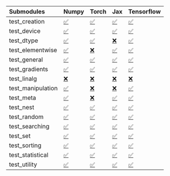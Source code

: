 | Submodules        | Numpy                                                                                                                           | Torch                                                                                                                           | Jax                                                                                                                             | Tensorflow                                                                                                                      |
|:------------------|:--------------------------------------------------------------------------------------------------------------------------------|:--------------------------------------------------------------------------------------------------------------------------------|:--------------------------------------------------------------------------------------------------------------------------------|:--------------------------------------------------------------------------------------------------------------------------------|
| test_creation     | <a href="https://github.com/unifyai/ivy/runs/7902506237?check_suite_focus=true" rel="noopener noreferrer" target="_blank">✅</a> | <a href="https://github.com/unifyai/ivy/runs/7902508777?check_suite_focus=true" rel="noopener noreferrer" target="_blank">✅</a> | <a href="https://github.com/unifyai/ivy/runs/7902511367?check_suite_focus=true" rel="noopener noreferrer" target="_blank">✅</a> | <a href="https://github.com/unifyai/ivy/runs/7902513580?check_suite_focus=true" rel="noopener noreferrer" target="_blank">✅</a> |
| test_device       | <a href="https://github.com/unifyai/ivy/runs/7902506375?check_suite_focus=true" rel="noopener noreferrer" target="_blank">✅</a> | <a href="https://github.com/unifyai/ivy/runs/7902508924?check_suite_focus=true" rel="noopener noreferrer" target="_blank">✅</a> | <a href="https://github.com/unifyai/ivy/runs/7902511504?check_suite_focus=true" rel="noopener noreferrer" target="_blank">✅</a> | <a href="https://github.com/unifyai/ivy/runs/7902513700?check_suite_focus=true" rel="noopener noreferrer" target="_blank">✅</a> |
| test_dtype        | <a href="https://github.com/unifyai/ivy/runs/7902506524?check_suite_focus=true" rel="noopener noreferrer" target="_blank">✅</a> | <a href="https://github.com/unifyai/ivy/runs/7902509098?check_suite_focus=true" rel="noopener noreferrer" target="_blank">✅</a> | <a href="https://github.com/unifyai/ivy/runs/7902511659?check_suite_focus=true" rel="noopener noreferrer" target="_blank">❌</a> | <a href="https://github.com/unifyai/ivy/runs/7902513824?check_suite_focus=true" rel="noopener noreferrer" target="_blank">✅</a> |
| test_elementwise  | <a href="https://github.com/unifyai/ivy/runs/7902506649?check_suite_focus=true" rel="noopener noreferrer" target="_blank">✅</a> | <a href="https://github.com/unifyai/ivy/runs/7902509268?check_suite_focus=true" rel="noopener noreferrer" target="_blank">❌</a> | <a href="https://github.com/unifyai/ivy/runs/7902511856?check_suite_focus=true" rel="noopener noreferrer" target="_blank">✅</a> | <a href="https://github.com/unifyai/ivy/runs/7902513974?check_suite_focus=true" rel="noopener noreferrer" target="_blank">✅</a> |
| test_general      | <a href="https://github.com/unifyai/ivy/runs/7902506784?check_suite_focus=true" rel="noopener noreferrer" target="_blank">✅</a> | <a href="https://github.com/unifyai/ivy/runs/7902509553?check_suite_focus=true" rel="noopener noreferrer" target="_blank">✅</a> | <a href="https://github.com/unifyai/ivy/runs/7902512000?check_suite_focus=true" rel="noopener noreferrer" target="_blank">✅</a> | <a href="https://github.com/unifyai/ivy/runs/7902514089?check_suite_focus=true" rel="noopener noreferrer" target="_blank">✅</a> |
| test_gradients    | <a href="https://github.com/unifyai/ivy/runs/7902506905?check_suite_focus=true" rel="noopener noreferrer" target="_blank">✅</a> | <a href="https://github.com/unifyai/ivy/runs/7902509716?check_suite_focus=true" rel="noopener noreferrer" target="_blank">✅</a> | <a href="https://github.com/unifyai/ivy/runs/7902512130?check_suite_focus=true" rel="noopener noreferrer" target="_blank">✅</a> | <a href="https://github.com/unifyai/ivy/runs/7902514244?check_suite_focus=true" rel="noopener noreferrer" target="_blank">✅</a> |
| test_linalg       | <a href="https://github.com/unifyai/ivy/runs/7902507024?check_suite_focus=true" rel="noopener noreferrer" target="_blank">❌</a> | <a href="https://github.com/unifyai/ivy/runs/7902509890?check_suite_focus=true" rel="noopener noreferrer" target="_blank">❌</a> | <a href="https://github.com/unifyai/ivy/runs/7902512279?check_suite_focus=true" rel="noopener noreferrer" target="_blank">❌</a> | <a href="https://github.com/unifyai/ivy/runs/7902514370?check_suite_focus=true" rel="noopener noreferrer" target="_blank">❌</a> |
| test_manipulation | <a href="https://github.com/unifyai/ivy/runs/7902507166?check_suite_focus=true" rel="noopener noreferrer" target="_blank">✅</a> | <a href="https://github.com/unifyai/ivy/runs/7902510031?check_suite_focus=true" rel="noopener noreferrer" target="_blank">❌</a> | <a href="https://github.com/unifyai/ivy/runs/7902512464?check_suite_focus=true" rel="noopener noreferrer" target="_blank">❌</a> | <a href="https://github.com/unifyai/ivy/runs/7902514512?check_suite_focus=true" rel="noopener noreferrer" target="_blank">✅</a> |
| test_meta         | <a href="https://github.com/unifyai/ivy/runs/7902507330?check_suite_focus=true" rel="noopener noreferrer" target="_blank">✅</a> | <a href="https://github.com/unifyai/ivy/runs/7902510181?check_suite_focus=true" rel="noopener noreferrer" target="_blank">❌</a> | <a href="https://github.com/unifyai/ivy/runs/7902512603?check_suite_focus=true" rel="noopener noreferrer" target="_blank">✅</a> | <a href="https://github.com/unifyai/ivy/runs/7902514636?check_suite_focus=true" rel="noopener noreferrer" target="_blank">✅</a> |
| test_nest         | <a href="https://github.com/unifyai/ivy/runs/7902507693?check_suite_focus=true" rel="noopener noreferrer" target="_blank">✅</a> | <a href="https://github.com/unifyai/ivy/runs/7902510301?check_suite_focus=true" rel="noopener noreferrer" target="_blank">✅</a> | <a href="https://github.com/unifyai/ivy/runs/7902512724?check_suite_focus=true" rel="noopener noreferrer" target="_blank">✅</a> | <a href="https://github.com/unifyai/ivy/runs/7902514734?check_suite_focus=true" rel="noopener noreferrer" target="_blank">✅</a> |
| test_random       | <a href="https://github.com/unifyai/ivy/runs/7902507868?check_suite_focus=true" rel="noopener noreferrer" target="_blank">✅</a> | <a href="https://github.com/unifyai/ivy/runs/7902510424?check_suite_focus=true" rel="noopener noreferrer" target="_blank">✅</a> | <a href="https://github.com/unifyai/ivy/runs/7902512839?check_suite_focus=true" rel="noopener noreferrer" target="_blank">✅</a> | <a href="https://github.com/unifyai/ivy/runs/7902514850?check_suite_focus=true" rel="noopener noreferrer" target="_blank">✅</a> |
| test_searching    | <a href="https://github.com/unifyai/ivy/runs/7902508036?check_suite_focus=true" rel="noopener noreferrer" target="_blank">✅</a> | <a href="https://github.com/unifyai/ivy/runs/7902510605?check_suite_focus=true" rel="noopener noreferrer" target="_blank">✅</a> | <a href="https://github.com/unifyai/ivy/runs/7902512985?check_suite_focus=true" rel="noopener noreferrer" target="_blank">✅</a> | <a href="https://github.com/unifyai/ivy/runs/7902514975?check_suite_focus=true" rel="noopener noreferrer" target="_blank">✅</a> |
| test_set          | <a href="https://github.com/unifyai/ivy/runs/7902508192?check_suite_focus=true" rel="noopener noreferrer" target="_blank">✅</a> | <a href="https://github.com/unifyai/ivy/runs/7902510763?check_suite_focus=true" rel="noopener noreferrer" target="_blank">✅</a> | <a href="https://github.com/unifyai/ivy/runs/7902513104?check_suite_focus=true" rel="noopener noreferrer" target="_blank">✅</a> | <a href="https://github.com/unifyai/ivy/runs/7902515101?check_suite_focus=true" rel="noopener noreferrer" target="_blank">✅</a> |
| test_sorting      | <a href="https://github.com/unifyai/ivy/runs/7902508331?check_suite_focus=true" rel="noopener noreferrer" target="_blank">✅</a> | <a href="https://github.com/unifyai/ivy/runs/7902510895?check_suite_focus=true" rel="noopener noreferrer" target="_blank">✅</a> | <a href="https://github.com/unifyai/ivy/runs/7902513216?check_suite_focus=true" rel="noopener noreferrer" target="_blank">✅</a> | <a href="https://github.com/unifyai/ivy/runs/7902515283?check_suite_focus=true" rel="noopener noreferrer" target="_blank">✅</a> |
| test_statistical  | <a href="https://github.com/unifyai/ivy/runs/7902508475?check_suite_focus=true" rel="noopener noreferrer" target="_blank">✅</a> | <a href="https://github.com/unifyai/ivy/runs/7902511023?check_suite_focus=true" rel="noopener noreferrer" target="_blank">✅</a> | <a href="https://github.com/unifyai/ivy/runs/7902513354?check_suite_focus=true" rel="noopener noreferrer" target="_blank">✅</a> | <a href="https://github.com/unifyai/ivy/runs/7902515416?check_suite_focus=true" rel="noopener noreferrer" target="_blank">✅</a> |
| test_utility      | <a href="https://github.com/unifyai/ivy/runs/7902508645?check_suite_focus=true" rel="noopener noreferrer" target="_blank">✅</a> | <a href="https://github.com/unifyai/ivy/runs/7902511220?check_suite_focus=true" rel="noopener noreferrer" target="_blank">✅</a> | <a href="https://github.com/unifyai/ivy/runs/7902513456?check_suite_focus=true" rel="noopener noreferrer" target="_blank">✅</a> | <a href="https://github.com/unifyai/ivy/runs/7902515582?check_suite_focus=true" rel="noopener noreferrer" target="_blank">✅</a> |